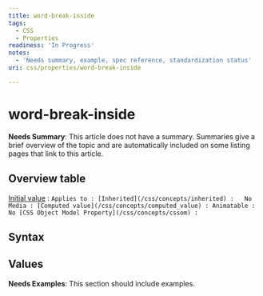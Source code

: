 ```yaml
---
title: word-break-inside
tags:
  - CSS
  - Properties
readiness: 'In Progress'
notes:
  - 'Needs summary, example, spec reference, standardization status'
uri: css/properties/word-break-inside

---
```

# word-break-inside

**Needs Summary**: This article does not have a summary. Summaries give a brief overview of the topic and are automatically included on some listing pages that link to this article.

## Overview table

[Initial value](/css/concepts/initial_value)
:   ``
Applies to
:
[Inherited](/css/concepts/inherited)
:   No
Media
:
[Computed value](/css/concepts/computed_value)
:
Animatable
:   No
[CSS Object Model Property](/css/concepts/cssom)
:   ``

## Syntax

## Values

**Needs Examples**: This section should include examples.

